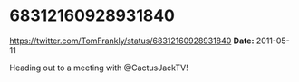 # 68312160928931840
https://twitter.com/TomFrankly/status/68312160928931840
**Date:** 2011-05-11

Heading out to a meeting with @CactusJackTV!
